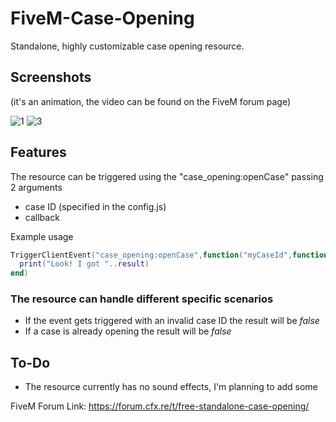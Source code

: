 # FiveM-Case-Opening

Standalone, highly customizable case opening resource.

## Screenshots

(it's an animation, the video can be found on the FiveM forum page)

![1](https://github.com/DyrekKing/FiveM-Case-Opening/assets/68273911/2fce8205-cd43-4615-bebe-2eae3b23c420)
![3](https://github.com/DyrekKing/FiveM-Case-Opening/assets/68273911/bcc9c133-4509-4353-9fd0-de5393440e75)

## Features
The resource can be triggered using the "case_opening:openCase" passing 2 arguments
  - case ID (specified in the config.js)
  - callback

Example usage
```lua
TriggerClientEvent("case_opening:openCase",function("myCaseId",function(result)
  print("Look! I got "..result)
end)
```

### The resource can handle different specific scenarios 
- If the event gets triggered with an invalid case ID the result will be *false*
- If a case is already opening the result will be *false*

## To-Do
- The resource currently has no sound effects, I'm planning to add some

FiveM Forum Link: https://forum.cfx.re/t/free-standalone-case-opening/
